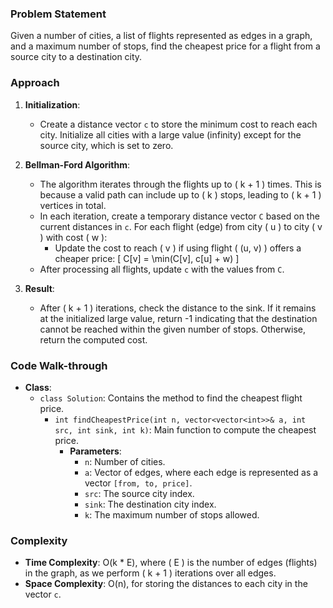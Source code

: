### Problem Statement
Given a number of cities, a list of flights represented as edges in a graph, and a maximum number of stops, find the cheapest price for a flight from a source city to a destination city.

### Approach
1. **Initialization**:
   - Create a distance vector `c` to store the minimum cost to reach each city. Initialize all cities with a large value (infinity) except for the source city, which is set to zero.

2. **Bellman-Ford Algorithm**:
   - The algorithm iterates through the flights up to \( k + 1 \) times. This is because a valid path can include up to \( k \) stops, leading to \( k + 1 \) vertices in total.
   - In each iteration, create a temporary distance vector `C` based on the current distances in `c`. For each flight (edge) from city \( u \) to city \( v \) with cost \( w \):
     - Update the cost to reach \( v \) if using flight \( (u, v) \) offers a cheaper price: 
       \[
       C[v] = \min(C[v], c[u] + w)
       \]
   - After processing all flights, update `c` with the values from `C`.

3. **Result**:
   - After \( k + 1 \) iterations, check the distance to the sink. If it remains at the initialized large value, return -1 indicating that the destination cannot be reached within the given number of stops. Otherwise, return the computed cost.

### Code Walk-through
- **Class**:
  - `class Solution`: Contains the method to find the cheapest flight price.
    - `int findCheapestPrice(int n, vector<vector<int>>& a, int src, int sink, int k)`: Main function to compute the cheapest price.
      - **Parameters**:
        - `n`: Number of cities.
        - `a`: Vector of edges, where each edge is represented as a vector `[from, to, price]`.
        - `src`: The source city index.
        - `sink`: The destination city index.
        - `k`: The maximum number of stops allowed.

### Complexity
- **Time Complexity**: O(k * E), where \( E \) is the number of edges (flights) in the graph, as we perform \( k + 1 \) iterations over all edges.
- **Space Complexity**: O(n), for storing the distances to each city in the vector `c`.
